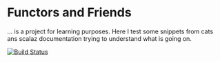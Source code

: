 # Functors and Friends
... is a project for learning purposes.
Here I test some snippets from cats ans scalaz documentation trying to understand what is going on.

[![Build Status](https://travis-ci.org/pawelpanasewicz/FunctorsAndFriends.svg?branch=master)](https://travis-ci.org/pawelpanasewicz/FunctorsAndFriends)